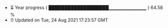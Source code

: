 - ⏳ Year progress { ███████████████████▁▁▁▁▁▁▁▁▁▁▁ } 64.58 %
- ⏰ Updated on Tue, 24 Aug 2021 17:23:57 GMT


